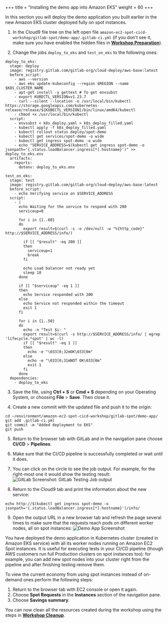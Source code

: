+++
title = "Installing the demo app into Amazon EKS"
weight = 60
+++

In this section you will deploy the demo application you built earlier in the new Amazon EKS cluster deployed fully on spot instances.

1. In the Cloud9 file tree on the left open file `amazon-ec2-spot-cicd-workshop/gitlab-spot/demo-app/.gitlab-ci.yml` (if you don't see it, make sure you have enabled the hidden files in [**Workshop Preparation**](010-prep.html)).

2. Change the jobs `deploy_to_eks` and `test_on_eks` to the following ones:
```
deploy_to_eks:
  stage: deploy
  image: registry.gitlab.com/gitlab-org/cloud-deploy/aws-base:latest
  before_script:
    - aws --version
    - aws eks update-kubeconfig --region $REGION --name $K8S_CLUSTER_NAME
    - apt-get install -y gettext # To get envsubst 
    - export KUBECTL_VERSION=v1.23.7
    - curl --silent --location -o /usr/local/bin/kubectl https://storage.googleapis.com/kubernetes-release/release/${KUBECTL_VERSION}/bin/linux/amd64/kubectl
    - chmod +x /usr/local/bin/kubectl
  script:
    - envsubst < k8s_deploy.yaml > k8s_deploy_filled.yaml
    - kubectl apply -f k8s_deploy_filled.yaml
    - kubectl rollout status deploy/spot-demo
    - kubectl get services/spot-demo -o wide
    - kubectl get ingress spot-demo -o wide
    - echo "SERVICE_ADDRESS=$(kubectl get ingress spot-demo -o jsonpath='{.status.loadBalancer.ingress[*].hostname}')" >> deploy_to_eks.env
  artifacts:
    reports:
      dotenv: deploy_to_eks.env

test_on_eks:
  stage: test
  image: registry.gitlab.com/gitlab-org/cloud-deploy/aws-base:latest
  before_script:
    - echo Verifying service on $SERVICE_ADDRESS
  script:
    - |
      echo Waiting for the service to respond with 200
      serviceup=0

      for i in {1..60}
      do
        export result=$(curl -s -o /dev/null -w "%{http_code}" http://$SERVICE_ADDRESS/info/)

        if [[ "$result" -eq 200 ]]
        then
          serviceup=1
          break
        fi

        echo Load balancer not ready yet
        sleep 10
      done

      if [[ "$serviceup" -eq 1 ]]
      then
        echo Service responded with 200
      else
        echo Service not responded within the timeout
        exit 1
      fi

      for i in {1..50}
      do
        echo -n "Test $i: "
        export result=$(curl -s http://$SERVICE_ADDRESS/info/ | egrep 'lifecycle.*spot' | wc -l)
        if [[ "$result" -eq 1 ]]
        then
          echo -e "\033[0;32mOK\033[0m"
        else
          echo -e "\033[0;31mNOT OK\033[0m"
          exit 1
        fi
      done
  dependencies:
    - deploy_to_eks
```

3. Save the file, using **Ctrl + S** or **Cmd + S** depending on your Operating System, or choosing **File** > **Save**. Then close it.

4. Create a new commit with the updated file and push it to the origin:
```
cd ~/environment/amazon-ec2-spot-cicd-workshop/gitlab-spot/demo-app/
git add .gitlab-ci.yml
git commit -m "Added deployment to EKS"
git push
```

5. Return to the browser tab with GitLab and in the navigation pane choose **CI/CD** > **Pipelines**.

6. Make sure that the CI/CD pipeline is successfully completed or wait until it does.

7. You can click on the circle to see the job output. For example, for the right-most one it would show the testing result:
![GitLab Screenshot: GitLab Testing Job output](/images/gitlab-spot/GitLab-TestingJob.png)

8. Return to the Cloud9 tab and print the information about the new service:
```
echo http://$(kubectl get ingress spot-demo -o jsonpath='{.status.loadBalancer.ingress[*].hostname}')/info/
```

9. Open the output URL in a new browser tab and refresh the page several times to make sure that the requests reach pods on different worker nodes, all on spot instances:
![Demo App Screenshot](/images/gitlab-spot/DemoApp.png)


You have deployed the demo application in Kubernetes cluster (created in Amazon EKS service) with all its worker nodes running on Amazon EC2 Spot instances. It is useful for executing tests in your CI/CD pipeline (though AWS customers run full Production clusters on spot instances too): for example, you can add new spot nodes into your cluster right from the pipeline and after finishing testing remove them.

To view the current economy from using spot instances instead of on-demand ones perform the following steps:

1. Return to the browser tab with EC2 console or open it again.
2. Choose **Spot Requests** in the **Instances** section of the navigation pane.
3. Choose **Savings summary**.

You can now clean all the resources created during the workshop using the steps in [**Workshop Cleanup**](070-cleanup.html).